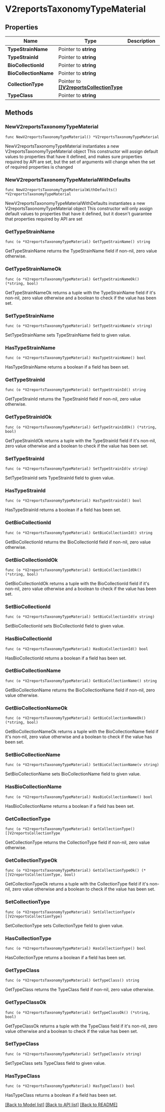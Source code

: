 # V2reportsTaxonomyTypeMaterial

## Properties

Name | Type | Description | Notes
------------ | ------------- | ------------- | -------------
**TypeStrainName** | Pointer to **string** |  | [optional] 
**TypeStrainId** | Pointer to **string** |  | [optional] 
**BioCollectionId** | Pointer to **string** |  | [optional] 
**BioCollectionName** | Pointer to **string** |  | [optional] 
**CollectionType** | Pointer to [**[]V2reportsCollectionType**](V2reportsCollectionType.md) |  | [optional] 
**TypeClass** | Pointer to **string** |  | [optional] 

## Methods

### NewV2reportsTaxonomyTypeMaterial

`func NewV2reportsTaxonomyTypeMaterial() *V2reportsTaxonomyTypeMaterial`

NewV2reportsTaxonomyTypeMaterial instantiates a new V2reportsTaxonomyTypeMaterial object
This constructor will assign default values to properties that have it defined,
and makes sure properties required by API are set, but the set of arguments
will change when the set of required properties is changed

### NewV2reportsTaxonomyTypeMaterialWithDefaults

`func NewV2reportsTaxonomyTypeMaterialWithDefaults() *V2reportsTaxonomyTypeMaterial`

NewV2reportsTaxonomyTypeMaterialWithDefaults instantiates a new V2reportsTaxonomyTypeMaterial object
This constructor will only assign default values to properties that have it defined,
but it doesn't guarantee that properties required by API are set

### GetTypeStrainName

`func (o *V2reportsTaxonomyTypeMaterial) GetTypeStrainName() string`

GetTypeStrainName returns the TypeStrainName field if non-nil, zero value otherwise.

### GetTypeStrainNameOk

`func (o *V2reportsTaxonomyTypeMaterial) GetTypeStrainNameOk() (*string, bool)`

GetTypeStrainNameOk returns a tuple with the TypeStrainName field if it's non-nil, zero value otherwise
and a boolean to check if the value has been set.

### SetTypeStrainName

`func (o *V2reportsTaxonomyTypeMaterial) SetTypeStrainName(v string)`

SetTypeStrainName sets TypeStrainName field to given value.

### HasTypeStrainName

`func (o *V2reportsTaxonomyTypeMaterial) HasTypeStrainName() bool`

HasTypeStrainName returns a boolean if a field has been set.

### GetTypeStrainId

`func (o *V2reportsTaxonomyTypeMaterial) GetTypeStrainId() string`

GetTypeStrainId returns the TypeStrainId field if non-nil, zero value otherwise.

### GetTypeStrainIdOk

`func (o *V2reportsTaxonomyTypeMaterial) GetTypeStrainIdOk() (*string, bool)`

GetTypeStrainIdOk returns a tuple with the TypeStrainId field if it's non-nil, zero value otherwise
and a boolean to check if the value has been set.

### SetTypeStrainId

`func (o *V2reportsTaxonomyTypeMaterial) SetTypeStrainId(v string)`

SetTypeStrainId sets TypeStrainId field to given value.

### HasTypeStrainId

`func (o *V2reportsTaxonomyTypeMaterial) HasTypeStrainId() bool`

HasTypeStrainId returns a boolean if a field has been set.

### GetBioCollectionId

`func (o *V2reportsTaxonomyTypeMaterial) GetBioCollectionId() string`

GetBioCollectionId returns the BioCollectionId field if non-nil, zero value otherwise.

### GetBioCollectionIdOk

`func (o *V2reportsTaxonomyTypeMaterial) GetBioCollectionIdOk() (*string, bool)`

GetBioCollectionIdOk returns a tuple with the BioCollectionId field if it's non-nil, zero value otherwise
and a boolean to check if the value has been set.

### SetBioCollectionId

`func (o *V2reportsTaxonomyTypeMaterial) SetBioCollectionId(v string)`

SetBioCollectionId sets BioCollectionId field to given value.

### HasBioCollectionId

`func (o *V2reportsTaxonomyTypeMaterial) HasBioCollectionId() bool`

HasBioCollectionId returns a boolean if a field has been set.

### GetBioCollectionName

`func (o *V2reportsTaxonomyTypeMaterial) GetBioCollectionName() string`

GetBioCollectionName returns the BioCollectionName field if non-nil, zero value otherwise.

### GetBioCollectionNameOk

`func (o *V2reportsTaxonomyTypeMaterial) GetBioCollectionNameOk() (*string, bool)`

GetBioCollectionNameOk returns a tuple with the BioCollectionName field if it's non-nil, zero value otherwise
and a boolean to check if the value has been set.

### SetBioCollectionName

`func (o *V2reportsTaxonomyTypeMaterial) SetBioCollectionName(v string)`

SetBioCollectionName sets BioCollectionName field to given value.

### HasBioCollectionName

`func (o *V2reportsTaxonomyTypeMaterial) HasBioCollectionName() bool`

HasBioCollectionName returns a boolean if a field has been set.

### GetCollectionType

`func (o *V2reportsTaxonomyTypeMaterial) GetCollectionType() []V2reportsCollectionType`

GetCollectionType returns the CollectionType field if non-nil, zero value otherwise.

### GetCollectionTypeOk

`func (o *V2reportsTaxonomyTypeMaterial) GetCollectionTypeOk() (*[]V2reportsCollectionType, bool)`

GetCollectionTypeOk returns a tuple with the CollectionType field if it's non-nil, zero value otherwise
and a boolean to check if the value has been set.

### SetCollectionType

`func (o *V2reportsTaxonomyTypeMaterial) SetCollectionType(v []V2reportsCollectionType)`

SetCollectionType sets CollectionType field to given value.

### HasCollectionType

`func (o *V2reportsTaxonomyTypeMaterial) HasCollectionType() bool`

HasCollectionType returns a boolean if a field has been set.

### GetTypeClass

`func (o *V2reportsTaxonomyTypeMaterial) GetTypeClass() string`

GetTypeClass returns the TypeClass field if non-nil, zero value otherwise.

### GetTypeClassOk

`func (o *V2reportsTaxonomyTypeMaterial) GetTypeClassOk() (*string, bool)`

GetTypeClassOk returns a tuple with the TypeClass field if it's non-nil, zero value otherwise
and a boolean to check if the value has been set.

### SetTypeClass

`func (o *V2reportsTaxonomyTypeMaterial) SetTypeClass(v string)`

SetTypeClass sets TypeClass field to given value.

### HasTypeClass

`func (o *V2reportsTaxonomyTypeMaterial) HasTypeClass() bool`

HasTypeClass returns a boolean if a field has been set.


[[Back to Model list]](../README.md#documentation-for-models) [[Back to API list]](../README.md#documentation-for-api-endpoints) [[Back to README]](../README.md)



